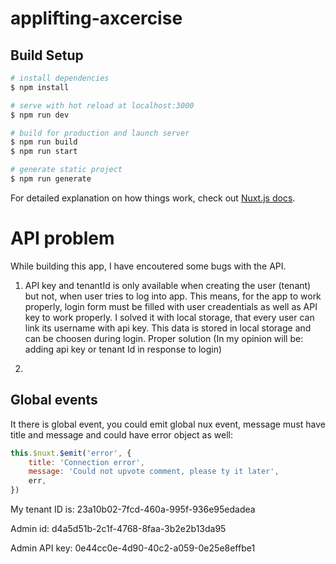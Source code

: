 # applifting-axcercise

## Build Setup

```bash
# install dependencies
$ npm install

# serve with hot reload at localhost:3000
$ npm run dev

# build for production and launch server
$ npm run build
$ npm run start

# generate static project
$ npm run generate
```

For detailed explanation on how things work, check out [Nuxt.js docs](https://nuxtjs.org).

# API problem
While building this app, I have encoutered some bugs with the API.
1) API key and tenantId is only available when creating the user (tenant) but not, when user tries to log into app.
This means, for the app to work properly, login form must be filled with user creadentials as well as API key to work properly.
I solved it with local storage, that every user can link its username with api key. This data is stored in local storage and can be choosen during login.
Proper solution (In my opinion will be: adding api key or tenant Id in response to login)

2)  

## Global events
It there is global event, you could emit global nux event, message must have title and message and could have error object as well:
```js
this.$nuxt.$emit('error', {
    title: 'Connection error',
    message: 'Could not upvote comment, please ty it later',
    err,
})
```

My tenant ID is: 23a10b02-7fcd-460a-995f-936e95edadea


Admin id: d4a5d51b-2c1f-4768-8faa-3b2e2b13da95

Admin API key: 0e44cc0e-4d90-40c2-a059-0e25e8effbe1
